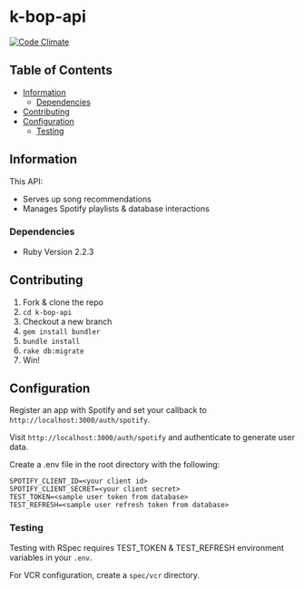 # k-bop-api

[![Code Climate](https://codeclimate.com/github/daphnegold/k-bop-api/badges/gpa.svg)](https://codeclimate.com/github/daphnegold/k-bop-api)

## Table of Contents
- [Information](#information)
  - [Dependencies](#resources)
- [Contributing](#contributing)
- [Configuration](#configuration)
  - [Testing](#testing)

## Information
This API:  
- Serves up song recommendations
- Manages Spotify playlists & database interactions

### Dependencies
- Ruby Version 2.2.3

## Contributing
1. Fork & clone the repo
2. `cd k-bop-api`
3. Checkout a new branch
4. `gem install bundler`
5. `bundle install`
6. `rake db:migrate`
7. Win!

## Configuration
Register an app with Spotify and set your callback to `http://localhost:3000/auth/spotify`.  

Visit `http://localhost:3000/auth/spotify`  and authenticate to generate user data.  

Create a .env file in the root directory with the following:
```
SPOTIFY_CLIENT_ID=<your client id>
SPOTIFY_CLIENT_SECRET=<your client secret>
TEST_TOKEN=<sample user token from database>
TEST_REFRESH=<sample user refresh token from database>
```

### Testing
Testing with RSpec requires TEST_TOKEN & TEST_REFRESH environment variables in your `.env`.  

For VCR configuration, create a `spec/vcr` directory.
